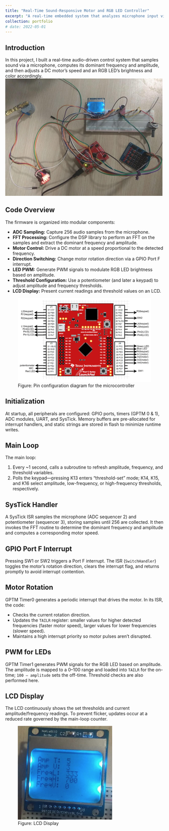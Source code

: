 ```yaml
---
title: "Real-Time Sound-Responsive Motor and RGB LED Controller"
excerpt: "A real-time embedded system that analyzes microphone input via FFT to drive a DC motor’s speed and RGB LED’s brightness and color.<br/><img src='/images/mc_circuit.png'>"
collection: portfolio
# date: 2022-05-01
---
```


## Introduction
In this project, I built a real-time audio-driven control system that samples sound via a microphone, computes its dominant frequency and amplitude, and then adjusts a DC motor’s speed and an RGB LED’s brightness and color accordingly.
<img src='/images/mc_circuit.png'>

## Code Overview
The firmware is organized into modular components:
- **ADC Sampling:** Capture 256 audio samples from the microphone.
- **FFT Processing:** Configure the DSP library to perform an FFT on the samples and extract the dominant frequency and amplitude.
- **Motor Control:** Drive a DC motor at a speed proportional to the detected frequency.
- **Direction Switching:** Change motor rotation direction via a GPIO Port F interrupt.
- **LED PWM:** Generate PWM signals to modulate RGB LED brightness based on amplitude.
- **Threshold Configuration:** Use a potentiometer (and later a keypad) to adjust amplitude and frequency thresholds.
- **LCD Display:** Present current readings and threshold values on an LCD.

<figure>
  <img src='/images/mc_pin_config.png' alt="pin configuration">
  <figcaption>Figure: Pin configuration diagram for the microcontroller</figcaption>
</figure>

## Initialization
At startup, all peripherals are configured: GPIO ports, timers (GPTM 0 & 1), ADC modules, UART, and SysTick. Memory buffers are pre-allocated for interrupt handlers, and static strings are stored in flash to minimize runtime writes.

## Main Loop
The main loop:
1. Every ~1 second, calls a subroutine to refresh amplitude, frequency, and threshold variables.
2. Polls the keypad—pressing K13 enters “threshold-set” mode; K14, K15, and K16 select amplitude, low-frequency, or high-frequency thresholds, respectively.

## SysTick Handler
A SysTick ISR samples the microphone (ADC sequencer 2) and potentiometer (sequencer 3), storing samples until 256 are collected. It then invokes the FFT routine to determine the dominant frequency and amplitude and computes a corresponding motor speed.

## GPIO Port F Interrupt
Pressing SW1 or SW2 triggers a Port F interrupt. The ISR (`SwitchHandler`) toggles the motor’s rotation direction, clears the interrupt flag, and returns promptly to avoid interrupt contention.
## Motor Rotation
GPTM Timer0 generates a periodic interrupt that drives the motor. In its ISR, the code:
- Checks the current rotation direction.
- Updates the `TAILR` register: smaller values for higher detected frequencies (faster motor speed), larger values for lower frequencies (slower speed).
- Maintains a high interrupt priority so motor pulses aren’t disrupted.

## PWM for LEDs
GPTM Timer1 generates PWM signals for the RGB LED based on amplitude. The amplitude is mapped to a 0–100 range and loaded into `TAILR` for the on-time; `100 – amplitude` sets the off-time. Threshold checks are also performed here.

## LCD Display
The LCD continuously shows the set thresholds and current amplitude/frequency readings. To prevent flicker, updates occur at a reduced rate governed by the main-loop counter.

<figure>
  <img src='/images/nokia_lcd.png' alt="LCD Display">
  <figcaption>Figure: LCD Display</figcaption>
</figure>



